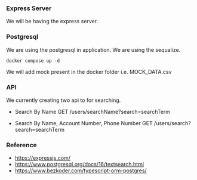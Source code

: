 ### Express Server

We will be having the express server.

### Postgresql

We are using the postgresql in application. We are using the sequalize.

```
docker compose up -d
```

We will add mock present in the docker folder i.e. MOCK_DATA.csv

### API

We currently creating two api to for searching.

- Search By Name
  GET /users/searchName?search=searchTerm

- Search By Name, Account Number, Phone Number
  GET /users/search?search=searchTerm

### Reference

- https://expressjs.com/
- https://www.postgresql.org/docs/16/textsearch.html
- https://www.bezkoder.com/typescript-orm-postgres/
